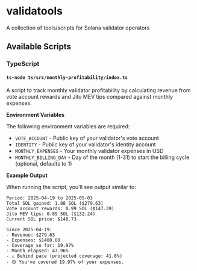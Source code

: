 # validatools

A collection of tools/scripts for Solana validator operators

## Available Scripts

### TypeScript

#### `ts-node ts/src/monthly-profitability/index.ts`

A script to track monthly validator profitability by calculating revenue from vote account rewards and Jito MEV tips compared against monthly expenses.

**Environment Variables**

The following environment variables are required:

- `VOTE_ACCOUNT` - Public key of your validator's vote account
- `IDENTITY` - Public key of your validator's identity account
- `MONTHLY_EXPENSES` - Your monthly validator expenses in USD
- `MONTHLY_BILLING_DAY` - Day of the month (1-31) to start the billing cycle (optional, defaults to 1)

**Example Output**

When running the script, you'll see output similar to:

```
Period: 2025-04-19 to 2025-05-03
Total SOL gained: 1.88 SOL ($279.63)
Vote account rewards: 0.99 SOL ($147.39)
Jito MEV tips: 0.89 SOL ($132.24)
Current SOL price: $148.73

Since 2025-04-19:
- Revenue: $279.63
- Expenses: $1400.00
- Coverage so far: 19.97%
- Month elapsed: 47.96%
- ⚠️ Behind pace (projected coverage: 41.6%)
- 🟡 You've covered 19.97% of your expenses.
```
